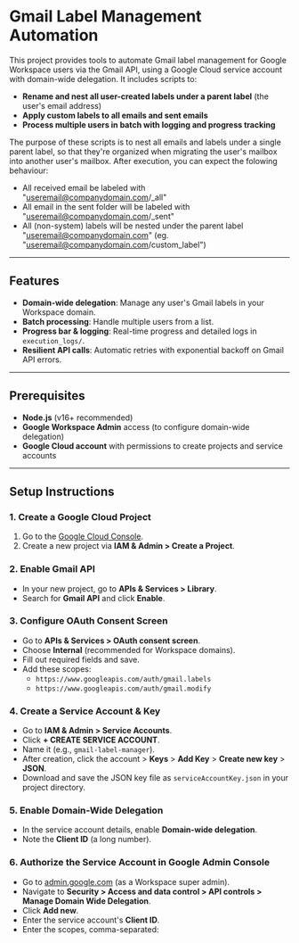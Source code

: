 # Gmail Label Management Automation

This project provides tools to automate Gmail label management for Google Workspace users via the Gmail API, using a Google Cloud service account with domain-wide delegation. It includes scripts to:

- **Rename and nest all user-created labels under a parent label** (the user's email address)
- **Apply custom labels to all emails and sent emails**
- **Process multiple users in batch with logging and progress tracking**

The purpose of these scripts is to nest all emails and labels under a single parent label, so that they're organized when migrating the user's mailbox into another user's mailbox. After execution, you can expect the folowing behaviour:
- All received email be labeled with "useremail@companydomain.com/_all"
- All email in the sent folder will be labeled with "useremail@companydomain.com/_sent"
- All (non-system) labels will be nested under the parent label "useremail@companydomain.com" (eg. "useremail@companydomain.com/custom_label")

---

## Features

- **Domain-wide delegation**: Manage any user's Gmail labels in your Workspace domain.
- **Batch processing**: Handle multiple users from a list.
- **Progress bar & logging**: Real-time progress and detailed logs in `execution_logs/`.
- **Resilient API calls**: Automatic retries with exponential backoff on Gmail API errors.

---

## Prerequisites

- **Node.js** (v16+ recommended)
- **Google Workspace Admin** access (to configure domain-wide delegation)
- **Google Cloud account** with permissions to create projects and service accounts

---

## Setup Instructions

### 1. Create a Google Cloud Project

1. Go to the [Google Cloud Console](https://console.cloud.google.com/).
2. Create a new project via **IAM & Admin > Create a Project**.

### 2. Enable Gmail API

- In your new project, go to **APIs & Services > Library**.
- Search for **Gmail API** and click **Enable**.

### 3. Configure OAuth Consent Screen

- Go to **APIs & Services > OAuth consent screen**.
- Choose **Internal** (recommended for Workspace domains).
- Fill out required fields and save.
- Add these scopes:
  - `https://www.googleapis.com/auth/gmail.labels`
  - `https://www.googleapis.com/auth/gmail.modify`

### 4. Create a Service Account & Key

- Go to **IAM & Admin > Service Accounts**.
- Click **+ CREATE SERVICE ACCOUNT**.
- Name it (e.g., `gmail-label-manager`).
- After creation, click the account > **Keys** > **Add Key** > **Create new key** > **JSON**.
- Download and save the JSON key file as `serviceAccountKey.json` in your project directory.

### 5. Enable Domain-Wide Delegation

- In the service account details, enable **Domain-wide delegation**.
- Note the **Client ID** (a long number).

### 6. Authorize the Service Account in Google Admin Console

- Go to [admin.google.com](https://admin.google.com/) (as a Workspace super admin).
- Navigate to **Security > Access and data control > API controls > Manage Domain Wide Delegation**.
- Click **Add new**.
- Enter the service account's **Client ID**.
- Enter the scopes, comma-separated:

